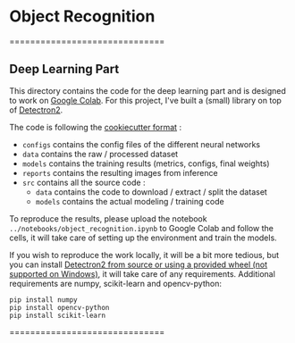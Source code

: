 # Object Recognition


==============================

## Deep Learning Part

This directory contains the code for the deep learning part and is designed to work on [Google Colab](https://colab.research.google.com/). For this project, I've built a (small) library on top of [Detectron2](https://github.com/facebookresearch/detectron2). 

The code is following the [cookiecutter format](https://drivendata.github.io/cookiecutter-data-science/) : 
- `configs` contains the config files of the different neural networks
- `data` contains the raw / processed dataset
- `models` contains the training results (metrics, configs, final weights)
- `reports` contains the resulting images from inference
- `src` contains all the source code :
    - `data` contains the code to download / extract / split the dataset
    - `models` contains the actual modeling / training code
    

To reproduce the results, please upload the notebook `../notebooks/object_recognition.ipynb` to Google Colab and follow the cells, it will take care of setting up the environment and train the models. 


If you wish to reproduce the work locally, it will be a bit more tedious, but you can install [Detectron2 from source or using a provided wheel (not supported on Windows)](https://github.com/facebookresearch/detectron2/blob/master/INSTALL.md), it will take care of any requirements. Additional requirements are numpy, scikit-learn and opencv-python: 
```
pip install numpy
pip install opencv-python
pip install scikit-learn

```




==============================

